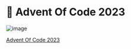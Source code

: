 # 🎁 Advent Of Code 2023


![image](https://github.com/LukasKlockenhoff/AOC2023/assets/71593985/4da5435c-3565-448f-a051-ab140b68dda1)

[Advent Of Code 2023](https://adventofcode.com/)
